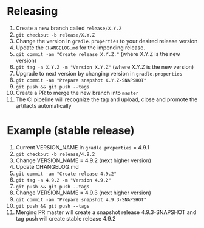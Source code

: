 Releasing
=========

 1. Create a new branch called `release/X.Y.Z`
 2. `git checkout -b release/X.Y.Z`
 3. Change the version in `gradle.properties` to your desired release version
 4. Update the `CHANGELOG.md` for the impending release.
 5. `git commit -am "Create release X.Y.Z."` (where X.Y.Z is the new version)
 6. `git tag -a X.Y.Z -m "Version X.Y.Z"` (where X.Y.Z is the new version)
 7. Upgrade to next version by changing version in `gradle.properties`
 8. `git commit -am "Prepare snapshot X.Y.Z-SNAPSHOT"`
 9. `git push && git push --tags`
 10. Create a PR to merge the new branch into `master`
 11. The CI pipeline will recognize the tag and upload, close and promote the artifacts automatically

Example (stable release)
========
 1. Current VERSION_NAME in `gradle.properties` = 4.9.1
 2. `git checkout -b release/4.9.2`
 3. Change VERSION_NAME = 4.9.2 (next higher version)
 4. Update CHANGELOG.md
 5. `git commit -am "Create release 4.9.2"`
 6. `git tag -a 4.9.2 -m "Version 4.9.2"`
 6. `git push && git push --tags`
 7. Change VERSION_NAME = 4.9.3 (next higher version)
 8. `git commit -am "Prepare snapshot 4.9.3-SNAPSHOT"`
 9. `git push && git push --tags`
 10. Merging PR master will create a snapshot release 4.9.3-SNAPSHOT and tag push will create stable release 4.9.2